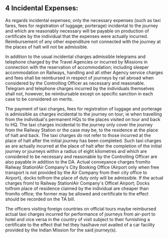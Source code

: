## 4 Incidental Expenses:

As regards incidental expenses; only the necessary expenses (such as taxi fares, fees for registration of luggage; porterage) incidental to the journey and which are reasonably necessary will be payable on production of certificate by the individual that the expenses were actually incurred. Reimbursement of any other expenditure not connected with the journey at the places of halt will not be admissible.

In addition to the usual incidental charges admissible  telegrams and telephone charged by the Travel Agencies or incurred by Missions in connection with the reservation of accommodation; including sleeper accommodation on Railways, handling and all other Agency service charges and fees shall be reimbursed in respect of journeys by rail abroad when considered by the Controlling Officer as necessary and reasonable.  Telegram and telephone charges incurred by the individuals themselves shall not, however, be reimbursable except on specific sanction in each case to be considered on merits.

The payment of taxi charges, fees for registration of luggage and porterage is admissible as charges incidental to the journey on tour; ie when travelling from the individual's permanent HQs to the places visited on tour and back to HQ. The taxi charges incidental to the journey only cover the journey from the Railway Station or the case may be, to the residence at the place of halt and back. The taxi charges do not refer to those incurred at the place of halt after the initial journey has been completed. Such taxi charges as are actually incurred at the place of halt after the completion of the initial journey or journeys within a radius of eight kilometres and which are considered to be necessary and reasonable by the Controlling Officer are also payable in addition to the DA. Actual conveyance charges fromlto Railway StationlAir Company's City Booking Office (Airport only when free transport is not provided by the Air Company from their city office to Airport), docks tolfrom the place of duty only will be admissible. If the actual charges froml to Railway StationlAir Company's Officel Airport; Docks tolfrom place of residence claimed by the individual are cheaper than fromlto office; the former may be allowed and certificate to the effect should be recorded on the TA bill.

The officers visiting foreign countries on official tours maybe reimbursed actual taxi charges incurred for performance of journeys from air-port to hotel and vice versa in the country of visit subject to their furnishing a certificate to the effect that hel they haslhave not availed of a car facility provided by the Indian Mission for the said journey(s).
